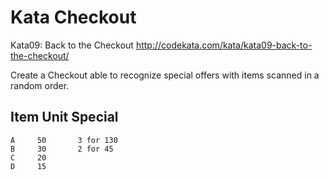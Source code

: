 # Kata Checkout
 Kata09: Back to the Checkout
 http://codekata.com/kata/kata09-back-to-the-checkout/
 
 Create a Checkout able to recognize special offers with items scanned in a random order.
 
   Item   Unit     Special
  --------------------------
    A     50       3 for 130
    B     30       2 for 45
    C     20
    D     15
